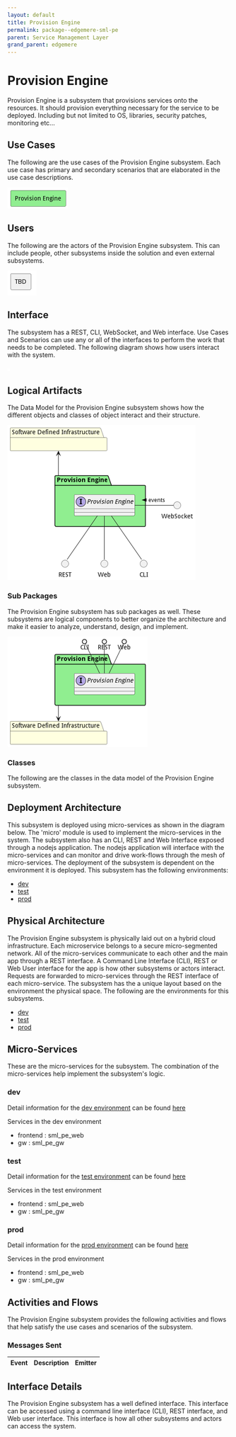 ```yaml
---
layout: default
title: Provision Engine
permalink: package--edgemere-sml-pe
parent: Service Management Layer
grand_parent: edgemere
---
```


# Provision Engine

Provision Engine is a subsystem that provisions services onto the resources. It should provision everything necessary for the service to be deployed. Including but not limited to OS, libraries, security patches, monitoring etc...



## Use Cases

The following are the use cases of the Provision Engine subsystem. Each use case has primary and secondary scenarios
that are elaborated in the use case descriptions.



![UseCase Diagram](./usecases.png)

## Users

The following are the actors of the Provision Engine subsystem. This can include people, other subsystems
inside the solution and even external subsystems.



![User Interaction](./userinteraction.png)

## Interface

The subsystem has a REST, CLI, WebSocket, and Web interface. Use Cases and Scenarios can use any or all
of the interfaces to perform the work that needs to be completed. The following  diagram shows how
users interact with the system.

![Scenario Mappings Diagram](./scenariomapping.png)



## Logical Artifacts

The Data Model for the  Provision Engine subsystem shows how the different objects and classes of object interact
and their structure.

![Sub Package Diagram](./subpackage.png)

### Sub Packages

The Provision Engine subsystem has sub packages as well. These subsystems are logical components to better
organize the architecture and make it easier to analyze, understand, design, and implement.



![Logical Diagram](./logical.png)

### Classes

The following are the classes in the data model of the Provision Engine subsystem.




## Deployment Architecture

This subsystem is deployed using micro-services as shown in the diagram below. The 'micro' module is
used to implement the micro-services in the system. The subsystem also has an CLI, REST and Web Interface
exposed through a nodejs application. The nodejs application will interface with the micro-services and
can monitor and drive work-flows through the mesh of micro-services. The deployment of the subsystem is
dependent on the environment it is deployed. This subsystem has the following environments:
* [dev](environment--edgemere-sml-pe-dev)
* [test](environment--edgemere-sml-pe-test)
* [prod](environment--edgemere-sml-pe-prod)



## Physical Architecture

The Provision Engine subsystem is physically laid out on a hybrid cloud infrastructure. Each microservice belongs
to a secure micro-segmented network. All of the micro-services communicate to each other and the main app through a
REST interface. A Command Line Interface (CLI), REST or Web User interface for the app is how other subsystems or actors
interact. Requests are forwarded to micro-services through the REST interface of each micro-service. The subsystem has
the a unique layout based on the environment the physical space. The following are the environments for this
subsystems.
* [dev](environment--edgemere-sml-pe-dev)
* [test](environment--edgemere-sml-pe-test)
* [prod](environment--edgemere-sml-pe-prod)


## Micro-Services

These are the micro-services for the subsystem. The combination of the micro-services help implement
the subsystem's logic.


### dev

Detail information for the [dev environment](environment--edgemere-sml-pe-dev)
can be found [here](environment--edgemere-sml-pe-dev)

Services in the dev environment

* frontend : sml_pe_web
* gw : sml_pe_gw


### test

Detail information for the [test environment](environment--edgemere-sml-pe-test)
can be found [here](environment--edgemere-sml-pe-test)

Services in the test environment

* frontend : sml_pe_web
* gw : sml_pe_gw


### prod

Detail information for the [prod environment](environment--edgemere-sml-pe-prod)
can be found [here](environment--edgemere-sml-pe-prod)

Services in the prod environment

* frontend : sml_pe_web
* gw : sml_pe_gw


## Activities and Flows
The Provision Engine subsystem provides the following activities and flows that help satisfy the use
cases and scenarios of the subsystem.




### Messages Sent

| Event | Description | Emitter |
|-------|-------------|---------|



## Interface Details
The Provision Engine subsystem has a well defined interface. This interface can be accessed using a
command line interface (CLI), REST interface, and Web user interface. This interface is how all other
subsystems and actors can access the system.


